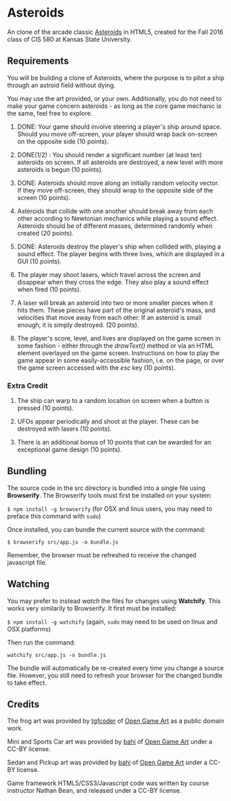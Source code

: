 # Asteroids
An clone of the arcade classic [Asteroids](https://en.wikipedia.org/wiki/Asteroids_(video_game)) in HTML5,
created for the Fall 2016 class of CIS 580 at Kansas State University.

## Requirements

You will be building a clone of Asteroids, where the purpose is to pilot a ship through an astroid field without dying.

You may use the art provided, or your own.  Additionally, you do not need to make your game concern asteroids - as long as the core game mechanic is the same, feel free to explore.

1. DONE: Your game should involve steering a player's ship around space.  Should you move off-screen, your player should wrap back on-screen on the opposite side (10 points).

2. DONE(1/2) : You should render a significant number (at least ten) asteroids on screen.  If all asteroids are destroyed, a new level with more asteroids is begun (10 points).

3. DONE: Asteroids should move along an initially random velocity vector.  If they move off-screen, they should wrap to the opposite side of the screen (10 points).

4. Asteroids that collide with one another should break away from each other according to Newtonian mechanics while playing a sound effect.  Asteroids should be of different masses, determined randomly when created (20 points).

5. DONE: Asteroids destroy the player's ship when collided with, playing a sound effect.  The player begins with three lives, which are displayed in a GUI (10 points).

6. The player may shoot lasers, which travel across the screen and disappear when they cross the edge.  They also play a sound effect when fired (10 points).

7. A laser will break an asteroid into two or more smaller pieces when it hits them.  These pieces have part of the original asteroid's mass, and velocities that move away from each other. If an asteroid is small enough, it is simply destroyed. (20 points).

8. The player's score, level, and lives are displayed on the game screen in some fashion - either through the _drawText()_ method or via an HTML element overlayed on the game screen.  Instructions on how to play the game appear in some easily-accessible fashion, i.e. on the page, or over the game screen accessed with the _esc_ key (10 points).

### Extra Credit

1. The ship can warp to a random location on screen when a button is pressed (10 points).

2. UFOs appear periodically and shoot at the player.  These can be destroyed with lasers (10 points).

3. There is an additional bonus of 10 points that can be awarded for an exceptional game design (10 points).

## Bundling
The source code in the src directory is bundled into a single file using **Browserify**.  The Browserify tools must first be installed on your system:

```$ npm install -g browserify``` (for OSX and linus users, you may need to preface this command with ```sudo```)

Once installed, you can bundle the current source with the command:

```$ browserify src/app.js -o bundle.js```

Remember, the browser must be refreshed to receive the changed javascript file.

## Watching

You may prefer to instead _watch_ the files for changes using **Watchify**.  This works very similarily to Browserify.  It first must be installed:

```$ npm install -g watchify``` (again, ```sudo``` may need to be used on linux and OSX platforms)

Then run the command:

```watchify src/app.js -o bundle.js```

The bundle will automatically be re-created every time you change a source file.  However, you still need to refresh your browser for the changed bundle to take effect.

## Credits
The frog art was provided by [tgfcoder](http://opengameart.org/users/tgfcoder) of [Open Game Art](http://opengameart.org) as a public domain work.

Mini and Sports Car art was provided by  [bahi](http://opengameart.org/users/bahi) of [Open Game Art](http://opengameart.org) under a CC-BY license.

Sedan and Pickup art was provided by  [bahi](http://opengameart.org/users/bahi) of [Open Game Art](http://opengameart.org) under a CC-BY license.

Game framework HTML5/CSS3/Javascript code was written by course instructor Nathan Bean, and released under a CC-BY license.
